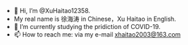 - 👋 Hi, I’m @XuHaitao12358.
- My real name is 徐海涛 in Chinese，Xu Haitao in English.
- 🌱 I’m currently studying the pridiction of COVID-19.
- 📫 How to reach me: via my e-mail xhaitao2003@163.com

<!---
XuHaitao12358/XuHaitao12358 is a ✨ special ✨ repository because its `README.md` (this file) appears on your GitHub profile.
You can click the Preview link to take a look at your changes.
--->
